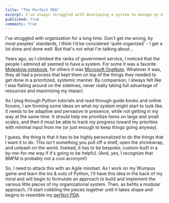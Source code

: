 ```yaml
---
title: "The Perfect PDA"
excerpt: I've always struggled with developing a system to manage my efforts, but think I might have stumbled on something in Python.
published: true
comments: True
---
```


I've struggled with organization for a long time. Don't get me wrong, by most peoples' standards, I think I'd be considered 'quite organized' - I get a lot done and done well. But that's not what I'm talking about... 

Years ago, as I climbed the ranks of government service, I noticed that the people I admired all seemed to have a system. For some it was a favorite [Moleskine notebook](http://www.moleskine.com/us/), for others it was [Microsoft OneNote](http://www.onenote.com). Whatever it was, they all had a process that kept them on top of the things they needed to get done in a prioritized, systemic manner. By comparison, I always felt like I was flailing around on the sidelines, never really taking full advantage of resources and maximizing my impact. 

As I plug through Python tutorials and read through guide books and online forums, I am forming some ideas on what *my* system might start to look like. It needs to be adaptive and pervasive in presence, while not getting in my way at the same time. It should help me prioritize items on large and small scales, and then it must be able to track my progress toward my priorities with minimal input from me (or just enough to keep things going anyway). 

I guess, the thing is that it has to be highly personalized to do the things that I want it to do. This isn't something you pull off a shelf, open the shrinkwrap, and unleash on the world. Instead, it has to be bespoke; custom-built in a by-me-for-me way if it's going to be helpful. (And, yes, I recognize that BMFM is probably not a cool acronym!) 

So, I need to attack this with an Agile mindset. As I work on my Wumpus game and learn the ins & outs of Python, I'll have this idea in the back of my mind and will begin to formulate an approach to build and implement the various little pieces of my organizational system. Then, as befits a modular approach, I'll start cobbling the pieces together until it takes shape and begins to resemble my [perfect PDA](http://taoofmac.com/space/blog/2004/03/06). 
